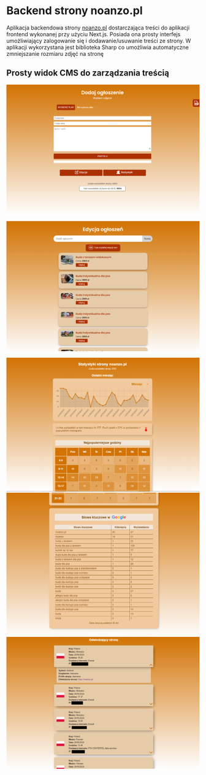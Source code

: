 # Backend strony noanzo.pl

Aplikacja backendowa strony [noanzo.pl](https://noanzo.pl) dostarczająca treści do aplikacji frontend wykonanej przy użyciu Next.js.
Posiada ona prosty interfejs umożliwiający zalogowanie się i dodawanie/usuwanie treści ze strony. W aplikacji wykorzystana jest biblioteka Sharp co umożliwia automatyczne zmniejszanie rozmiaru zdjęć na stronę

## Prosty widok CMS do zarządzania treścią

![CMS1](/github_img/noanzo_admin_main.png)

![CMS1](/github_img/noanzo_admin_edit.png)

![CMS2](/github_img/noanzo_admin_1.png)
![CMS2](/github_img/noanzo_admin_2.png)
![CMS2](/github_img/noanzo_admin_3.png)
